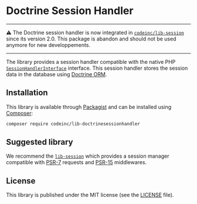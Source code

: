 # Doctrine Session Handler

---

:warning: The Doctrine session handler is now integrated in [`codeinc/lib-session`](https://github.com/CodeIncHQ/lib-session) since its version 2.0. This package is abandon and should not be used anymore for new developpements.

---

The library provides a session handler compatible with the native PHP [`SessionHandlerInterface`](http://php.net/manual/en/class.sessionhandlerinterface.php) interface. This session handler stores the session data in the database using [Doctrine ORM](http://www.doctrine-project.org/).

## Installation
This library is available through [Packagist](https://packagist.org/packages/codeinc/lib-doctrinesessionhandler) and can be installed using [Composer](https://getcomposer.org/): 

```bash
composer require codeinc/lib-doctrinesessionhandler
```

## Suggested library

We recommend the [`lib-session`](https://github.com/CodeIncHQ/lib-session) which provides a session manager compatible with [PSR-7](https://www.php-fig.org/psr/psr-7/) requests and [PSR-15](https://www.php-fig.org/psr/psr-15/) middlewares.

## License
This library is published under the MIT license (see the [LICENSE](https://github.com/CodeIncHQ/lib-session/blob/master/LICENSE) file). 


